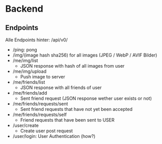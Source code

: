# Backend

## Endpoints

Alle Endpoints hinter: /api/v0/

- /ping: pong
- /img/(image hash sha256) for all images (JPEG / WebP / AVIF Bilder)
- /me/img/list
  - JSON response with hash of all images from user
- /me/img/upload
  - Push image to server
- /me/friends/list
  - JSON response with all friends of user
- /me/friends/add
  - Sent friend request (JSON response wether user exists or not)
- /me/friends/requests/sent
  - Sent friend requests that have not yet been accepted
- /me/friends/requests/self
  - Friend requests that have been sent to USER
- /user/create
  - Create user post request
- /user/login: User Authentication (how?)
